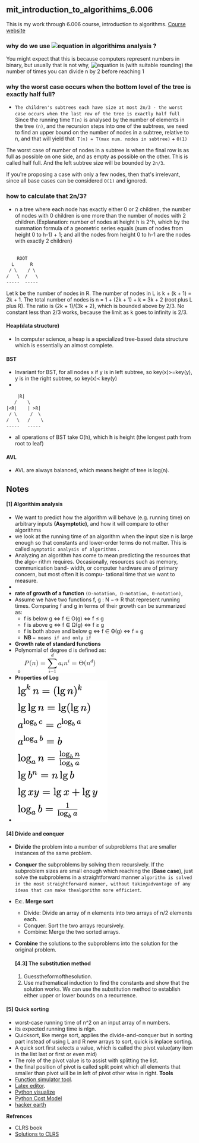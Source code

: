 ## mit_introduction_to_algorithims_6.006
This is my work through 6.006 course, introduction to algorithms.
[Course website](https://ocw.mit.edu/courses/electrical-engineering-and-computer-science/6-006-introduction-to-algorithms-fall-2011/lecture-videos/)
### why do we use ![equation](https://latex.codecogs.com/gif.latex?\fn_phv&space;\log_{2}{n})  in algorithims analysis ?
 You might expect that this is because computers represent numbers in binary, but usually that is not why, 
 ![equation](https://latex.codecogs.com/gif.latex?\fn_phv&space;\log_{2}{n})  is (with suitable rounding)   the number of times you can divide n by 2 before reaching 1

### why the worst case occurs when the bottom level of the tree is exactly half full?
- `The children's subtrees each have size at most 2n/3 - the worst case occurs when the last row of the tree is exactly half full`
Since the running time `T(n)` is analysed by the number of elements in the tree `(n)`, and the recursion steps into one of the subtrees, we need to find an upper bound on the number of nodes in a subtree, relative to n, and that will yield that` T(n) = T(max num. nodes in subtree)` + `O(1)`

The worst case of number of nodes in a subtree is when the final row is as full as possible on one side, and as empty as possible on the other. This is called half full. And the left subtree size will be bounded by `2n/3`.

If you're proposing a case with only a few nodes, then that's irrelevant, since all base cases can be considered `O(1)` and ignored.

### how to calculate that 2n/3?
- n a tree where each node has exactly either 0 or 2 children, the number of nodes with 0 children is one more than the number of nodes with 2 children.{Explanation: number of nodes at height h is 2^h, which by the summation formula of a geometric series equals (sum of nodes from height 0 to h-1) + 1; and all the nodes from height 0 to h-1 are the nodes with exactly 2 children}
```

    ROOT
  L      R
 / \    / \
/   \  /   \
-----  -----
``` 
Let k be the number of nodes in R. The number of nodes in L is k + (k + 1) = 2k + 1. The total number of nodes is n = 1 + (2k + 1) + k = 3k + 2 (root plus L plus R). The ratio is (2k + 1)/(3k + 2), which is bounded above by 2/3. No constant less than 2/3 works, because the limit as k goes to infinity is 2/3.

#### Heap(data structure)
- In computer science, a heap is a specialized tree-based data structure which is essentially an almost complete.

#### BST 
- Invariant for BST, for all nodes x if y is in left subtree, so key(x)>=key(y),
y is in the right subtree, so key(x)< key(y) 
-  
```
    |R|
   /    \
|<R|    | >R|
 / \     /  \
/   \   /    \
-----   -----
``` 
- all operations of BST take O(h), which **h** is height (the longest path from root to leaf)


#### AVL 
- AVL are always balanced, which means height of tree is log(n).

## Notes
#### [1] Algorithim analysis
- We want to predict how the algorithm will behave (e.g. running time) on arbitrary inputs **(Asymptotic)**, and how it will compare to other algorithms
- we look at the running time of an algorithm when the input size n is large enough so that constants and lower-order terms do not matter. This is called `aymptotic analysis of algorithms` .
- Analyzing an algorithm has come to mean predicting the resources that the algo- rithm requires. Occasionally, resources such as memory, communication band- width, or computer hardware are of primary concern, but most often it is compu- tational time that we want to measure. 
- 
- **rate of growth of a function** `(O-notation, Ω-notation, Θ-notation)`, 
- Assume we have two functions f, g : N −→ R that represent running times. Comparing f and g in terms of their growth can be summarized as: 
    - f is below g ⇔ f ∈ O(g) ⇔ f ≤ g
    - f is above g ⇔ f ∈ Ω(g) ⇔ f ≥ g
    - f is both above and below g ⇔ f ∈ Θ(g) ⇔ f = g 
    - **NB** `⇔ means if and only if` 
- **Growth rate of standard functions**
- Polynomial of degree d is defined as: 
    - ![equation](images/CodeCogsEqn.gif)
- **Properties of Log** 
- ![equation](images/logs.png)



#### [4] Divide and conquer
- **Divide** the problem into a number of subproblems that are smaller instances of the same problem.
- **Conquer** the subproblems by solving them recursively. If the subproblem sizes are small enough which reaching the (**Base case**), just solve the subproblems in a straightforward manner `algorithm is solved in the most straightforward manner, without takingadvantage of any ideas that can make thealgorithm more efficient`.
- Ex:. **Merge sort**
    - Divide: Divide an array of n elements into two arrays of n/2 elements each.
    - Conquer: Sort the two arrays recursively.
    - Combine: Merge the two sorted arrays.

- **Combine** the solutions to the subproblems into the solution for the original problem. 
    #### [4.3] The substitution method
    1. Guesstheformofthesolution.
    2. Use mathematical induction to find the constants and show that the solution works.
    We can use the substitution method to establish either upper or lower bounds on a recurrence.

#### [5] Quick sorting
- worst-case running time of n^2 on an input array of n numbers.
- its expected running time is nlgn.
- Quicksort, like merge sort, applies the divide-and-conquer but in sorting part
instead of  using L and R new arrays to sort, quick is inplace sorting.
- A quick sort first selects a value, which is called the pivot value(any item in the list last or first or even mid)
- The role of the pivot value is to assist with splitting the list.
- the final position of pivot is called split point which all elements that smaller than pivot will be in left of pivot other wise in right. 
**Tools**
- [Function simulator tool](https://www.desmos.com/calculator/auubsajefh).
- [Latex editor](https://www.codecogs.com/latex/eqneditor.php).
- [Python visualize](http://www.pythontutor.com/visualize.html#mode=edit)
- [Python Cost Model](http://scripts.mit.edu/~6.006/fall08/wiki/index.php?title=Python_Cost_Model#Cost_of_Python_String_Operations)
- [hacker earth](https://www.hackerearth.com/practice/algorithms/sorting/quick-sort/tutorial/)


**Refrences**
- CLRS book 
- [Solutions to CLRS](https://sites.math.rutgers.edu/~ajl213/CLRS/CLRS.html) 